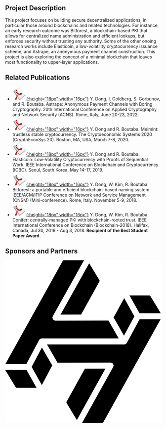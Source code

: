 ## Project Description

This project focuses on building secure decentralized applications, in particular those around blockchains and related technologies. For instance, an early research outcome was Bitforest, a blockchain-based PKI that allows for centralized name administration and efficient lookups, but enforces security without trusting any authority. Some of the other onoing research works include Elasticoin, a low-volatility cryptocurrency issuance scheme, and Astrape, an anonymous payment channel construction. This project is also exploring the concept of a minimal blockchain that leaves most functionality to upper-layer applications.

## Related Publications
- [![Paper](assets/pdflogo.gif){:height="18px" width="16px"}](http://rboutaba.cs.uwaterloo.ca/Papers/Conferences/2022/DongACNS2022.pdf) Y. Dong, I. Goldberg, S. Gorbunov, and R. Boutaba. Astrape: Anonymous Payment Channels with Boring Cryptography. 20th International Conference on Applied Cryptography and Network Security (ACNS). Rome, Italy, June 20-23, 2022.
- [![Paper](assets/pdflogo.gif){:height="18px" width="16px"}](https://rboutaba.cs.uwaterloo.ca/Papers/Conferences/2020/DongCRYPTOECONSYS20.pdf) Y. Dong and R. Boutaba. Melmint: trustless stable cryptocurrency. The Cryptoeconomic Systems 2020 (CryptoEconSys 20). Boston, MA, USA, March 7-8, 2020.
- [![Paper](assets/pdflogo.gif){:height="18px" width="16px"}](http://rboutaba.cs.uwaterloo.ca/Papers/Conferences/2019/DongICBC19.pdf) Y. Dong and R. Boutaba. Elasticoin: Low-Volatility Cryptocurrency with Proofs of Sequential Work. IEEE International Conference on Blockchain and Cryptocurrency (ICBC). Seoul, South Korea, May 14-17, 2019.
- [![Paper](assets/pdflogo.gif){:height="18px" width="16px"}](http://rboutaba.cs.uwaterloo.ca/Papers/Conferences/2018/DongCNSM18.pdf) Y. Dong, W. Kim, R. Boutaba. Bitforest: a portable and efficient blockchain-based naming system. IEEE/ACM/IFIP Conference on Network and Service Management (CNSM) (Mini-conference). Rome, Italy. November 5-9, 2018.
- [![Paper](assets/pdflogo.gif){:height="18px" width="16px"}](http://rboutaba.cs.uwaterloo.ca/Papers/Conferences/2018/DongBLOCKCHAIN18.pdf) Y. Dong, W. Kim, R. Boutaba. Conifer: centrally-managed PKI with blockchain-rooted trust. IEEE International Conference on Blockchain (Blockchain-2018). Halifax, Canada, Jul 30, 2018 - Aug 3, 2018. **Recipient of the Best Student Paper Award**.


## Sponsors and Partners
<div class="row">
  <div class="img1">
    <img src="assets/handshake-hns-logo.png" alt="Handshake"/>
  </div>
</div>
